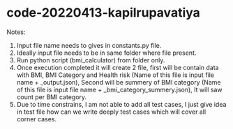 # code-20220413-kapilrupavatiya

Notes:
1. Input file name needs to gives in constants.py file.
2. Ideally input file needs to be in same folder where file present.
3. Run python script (bmi_calculator) from folder only.
4. Once execution completed it will create 2 file, first will be contain data with BMI, BMI Category and Health risk (Name of this file is input file name + _output.json), Second will be summery of BMI category (Name of this file is input file name + _bmi_category_summery.json), It will saw count per BMI category. 
5. Due to time constrains, I am not able to add all test cases, I just give idea in test file how can we write deeply test cases which will cover all corner cases.
